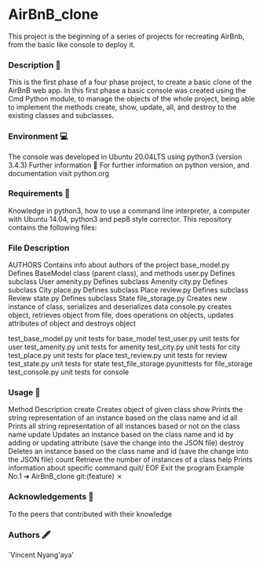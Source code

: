 # AirBnB_clone
This project is the beginning of a series of projects for recreating AirBnb, from the basic like console to deploy it.

### Description 📄
This is the first phase of a four phase project, to create a basic clone of the AirBnB web app. In this first phase a basic console was created using the Cmd Python module, to manage the objects of the whole project, being able to implement the methods create, show, update, all, and destroy to the existing classes and subclasses.

### Environment 💻
The console was developed in Ubuntu 20.04LTS using python3 (version 3.4.3)
Further information 📑 For further information on python version, and documentation visit python.org

### Requirements 📝
Knowledge in python3, how to use a command line interpreter, a computer with Ubuntu 14.04, python3 and pep8 style corrector.
This repository contains the following files:


### File Description
AUTHORS Contains info about authors of the project base_model.py Defines BaseModel class (parent class), and methods user.py Defines subclass User amenity.py Defines subclass Amenity city.py Defines subclass City place.py Defines subclass Place review.py Defines subclass Review state.py Defines subclass State file_storage.py Creates new instance of class, serializes and deserializes data console.py creates object, retrieves object from file, does operations on objects, updates attributes of object and destroys object

test_base_model.py unit tests for base_model test_user.py unit tests for user test_amenity.py unit tests for amenity test_city.py unit tests for city test_place.py unit tests for place test_review.py unit tests for review test_state.py unit tests for state test_file_storage.pyunittests for file_storage test_console.py unit tests for console

### Usage 🔧
Method Description create Creates object of given class show Prints the string representation of an instance based on the class name and id all Prints all string representation of all instances based or not on the class name update Updates an instance based on the class name and id by adding or updating attribute (save the change into the JSON file) destroy Deletes an instance based on the class name and id (save the change into the JSON file) count Retrieve the number of instances of a class help Prints information about specific command quit/ EOF
 Exit the program Example No.1 ➜ AirBnB_clone git:(feature) ✗

### Acknowledgements 🙌
To  the peers that contributed with their knowledge

### Authors 🖋️
`Vincent Nyang'aya'
